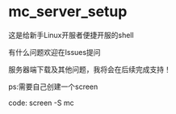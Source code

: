 # mc_server_setup
这是给新手Linux开服者便捷开服的shell

有什么问题欢迎在Issues提问

服务器端下载及其他问题，我将会在后续完成支持！

ps:需要自己创建一个screen

code: screen -S mc
